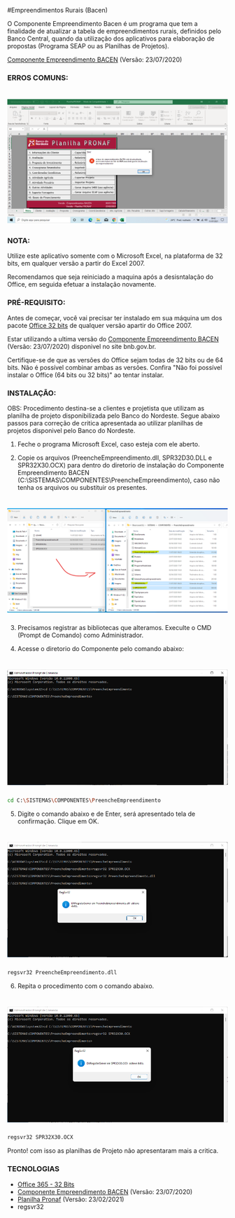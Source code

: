 


#Empreendimentos Rurais (Bacen)

O Componente Empreendimento Bacen é um programa que tem a finalidade de atualizar a tabela de empreendimentos rurais, definidos pelo Banco Central, quando da utilização dos aplicativos para elaboração de propostas (Programa SEAP ou as Planilhas de Projetos).

[Componente Empreendimento BACEN](https://www.bnb.gov.br/documents/7968207/8116061/Empreendimentos_BACEN.zip/) (Versão: 23/07/2020)

### ERROS COMUNS:

<h1 align="center">
  <img alt="CriticaBacen" title="#CriticaBacen" src="./img/Critica.png" />
</h1>

### NOTA: 
Utilize este aplicativo somente com o Microsoft Excel, na plataforma de 32 bits, em qualquer versão a partir do Excel 2007. 

Recomendamos que seja reiniciado a maquina após a desisntalação do Office, em seguida efetuar a instalação novamente.

### PRÉ-REQUISITO:
Antes de começar, você vai precisar ter instalado em sua máquina um dos pacote [Office 32 bits](https://www.microsoft.com/pt-br/microsoft-365/microsoft-office) de qualquer versão apartir do Office 2007.

Estar utilizando a ultima versão do [Componente Empreendimento BACEN](https://www.bnb.gov.br/aplicativos-para-elaboracao-de-propostas) (Versão: 23/07/2020) disponivel no site bnb.gov.br.

Certifique-se de que as versões do Office sejam todas de 32 bits ou de 64 bits. Não é possível combinar ambas as versões. Confira "Não foi possível instalar o Office (64 bits ou 32 bits)" ao tentar instalar.

### INSTALAÇÃO:

OBS: Procedimento destina-se a clientes e projetista que utilizam as planilha de projeto disponibilizada pelo Banco do Nordeste. Segue abaixo passos 
para correção de critica apresentada ao utilizar planilhas de projetos disponivel pelo Banco do Nordeste.

1. Feche o programa Microsoft Excel, caso esteja com ele aberto.

2. Copie os arquivos (PreencheEmpreendimento.dll, SPR32D30.DLL e SPR32X30.OCX) para dentro do diretorio de instalação do 
Componente Empreendimento BACEN (C:\SISTEMAS\COMPONENTES\PreencheEmpreendimento), caso não tenha os arquivos ou substituir os presentes.
<h1 align="center">
  <img alt="ArquivoCopia" title="#ArquivosCopia" src="./img/ArquivosCopia.png" />
</h1>

3. Precisamos registrar as bibliotecas que alteramos. Execulte o CMD (Prompt de Comando) como Administrador.

4. Acesse o diretorio do Componente pelo comando abaixo:

<h1 align="center">
  <img alt="DiretorioPreencheEmpreendimento" title="#DiretorioPreencheEmpreendimento" src="./img/DiretorioPreencheEmpreendimento.png" />
</h1>

```bash
cd C:\SISTEMAS\COMPONENTES\PreencheEmpreendimento
```

5. Digite o comando abaixo e de Enter, será apresentado tela de confirmação. Clique em OK.

<h1 align="center">
  <img alt="PreencheEmpreendimento" title="#PreencheEmpreendimento" src="./img/PreencheEmpreendimento.dll.png" />
</h1>

```bash
regsvr32 PreencheEmpreendimento.dll
```

6. Repita o procedimento com o comando abaixo.
<h1 align="center">
  <img alt="SPR32X30" title="#SPR32X30" src="./img/SPR32X30.OCX.png" />
</h1>

```bash
regsvr32 SPR32X30.OCX
```

Pronto! com isso as planilhas de Projeto não apresentaram mais a critica.

### TECNOLOGIAS

- [Office 365 - 32 Bits](https://www.microsoft.com/pt-br/microsoft-365/microsoft-office)
- [Componente Empreendimento BACEN](https://www.bnb.gov.br/aplicativos-para-elaboracao-de-propostas) (Versão: 23/07/2020)
- [Planilha Pronaf](https://www.bnb.gov.br/aplicativos-para-elaboracao-de-propostas) (Versão: 23/02/2021)
- regsvr32




